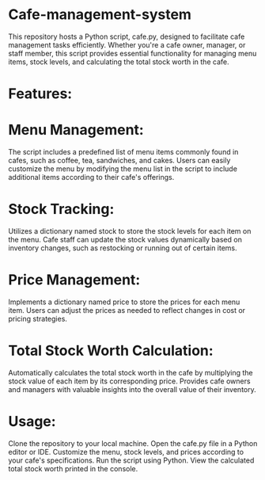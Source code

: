 # Cafe-management-system
This repository hosts a Python script, cafe.py, designed to facilitate cafe management tasks efficiently. Whether you're a cafe owner, manager, or staff member, this script provides essential functionality for managing menu items, stock levels, and calculating the total stock worth in the cafe.

# Features:
# Menu Management:

The script includes a predefined list of menu items commonly found in cafes, such as coffee, tea, sandwiches, and cakes.
Users can easily customize the menu by modifying the menu list in the script to include additional items according to their cafe's offerings.

# Stock Tracking:
Utilizes a dictionary named stock to store the stock levels for each item on the menu.
Cafe staff can update the stock values dynamically based on inventory changes, such as restocking or running out of certain items.

# Price Management:
Implements a dictionary named price to store the prices for each menu item.
Users can adjust the prices as needed to reflect changes in cost or pricing strategies.

# Total Stock Worth Calculation:
Automatically calculates the total stock worth in the cafe by multiplying the stock value of each item by its corresponding price.
Provides cafe owners and managers with valuable insights into the overall value of their inventory.

# Usage:
Clone the repository to your local machine.
Open the cafe.py file in a Python editor or IDE.
Customize the menu, stock levels, and prices according to your cafe's specifications.
Run the script using Python.
View the calculated total stock worth printed in the console.
